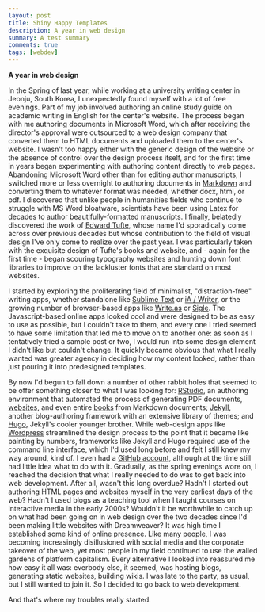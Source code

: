 ```yaml
---
layout: post
title: Shiny Happy Templates
description: A year in web design
summary: A test summary
comments: true
tags: [webdev]
---
```


**A year in web design**  

In the Spring of last year, while working at a university writing center in Jeonju, South Korea, I unexpectedly found myself with a lot of free evenings. Part of my job involved authoring an online study guide on academic writing in English for the center's website. The process began with me authoring documents in Microsoft Word, which after receiving the director's approval were outsourced to a web design company that converted them to HTML documents and uploaded them to the center's website. I wasn't too happy either with the generic design of the website or the absence of control over the design process itself, and for the first time in years  began experimenting with authoring content directly to web pages. Abandoning Microsoft Word other than for editing author manuscripts, I switched more or less overnight to authoring documents in [Markdown](https://daringfireball.net/projects/markdown/) and converting them to whatever format was needed, whether docx, html, or pdf. I discovered that unlike people in humanities fields who continue to struggle with MS Word bloatware, scientists have been using Latex for decades to author beautifully-formatted manuscripts. I finally, belatedly discovered the work of [Edward Tufte](https://www.edwardtufte.com/tufte/courses), whose name I'd sporadically come across over previous decades but whose contribution to the field of visual design I've only come to realize over the past year. I was particularly taken with the exquisite design of Tufte's books and website, and - again for the first time - began scouring typography websites and hunting down font libraries to improve on the lackluster fonts that are standard on most websites.

I started by exploring the proliferating field of minimalist, "distraction-free" writing apps, whether standalone like [Sublime Text](https://www.sublimetext.com/) or [iA / Writer](https://ia.net/writer), or the growing number of browser-based apps like [Write.as](https://write.as/) or [Sigle](https://www.sigle.io/). The Javascript-based online apps looked cool and were designed to be as easy to use as possible, but I couldn't take to them, and every one I tried seemed to have some limitation that led me to move on to another one: as soon as I tentatively tried a sample post or two, I would run into some design element I didn't like but couldn't change. It quickly became obvious that what I really wanted was greater agency in deciding how my content looked, rather than just pouring it into predesigned templates. 

By now I'd begun to fall down a number of other rabbit holes that seemed to be offer something closer to what I was looking for: [RStudio](https://rstudio.com/), an authoring environment that automated the process of generating PDF documents, [websites](https://bookdown.org/yihui/blogdown/), and even entire [books](https://bookdown.org/yihui/bookdown/) from Markdown documents; [Jekyll](https://jekyllrb.com/), another blog-authoring framework with an extensive library of themes; and [Hugo](https://gohugo.io/), Jekyll's cooler younger brother. While web-design apps like [Wordpress](https://wordpress.com/) streamlined the design process to the point that it became like painting by numbers, frameworks like Jekyll and Hugo required use of the command line interface, which I'd used long before and felt I  still knew my way around, kind of. I even had a [GitHub account](https://github.com/mroberts1), although at the time still had little idea what to do with it. Gradually, as the spring evenings wore on, I reached the decision that what I really needed to do was to get back into web development. After all, wasn't this long overdue? Hadn't I started out authoring HTML pages and websites myself in the very earliest days of the web? Hadn't I used blogs as a teaching tool when I taught courses on interactive media in the early 2000s? Wouldn't it be worthwhile to catch up on what had been going on in web design over the two decades since I'd been making little websites with Dreamweaver? It was high  time I established some kind of online presence. Like many people, I was becoming increasingly disillusioned with social media and the corporate takeover of the web, yet most people in my field continued to use the walled gardens of platform capitalism. Every alternative I looked into reassured me how easy it all was: everbody else, it seemed, was hosting blogs, generating static websites, building wikis. I was late to the party, as usual, but I still wanted to join it. So I decided to go back to web development.

And that's where my troubles really started.






